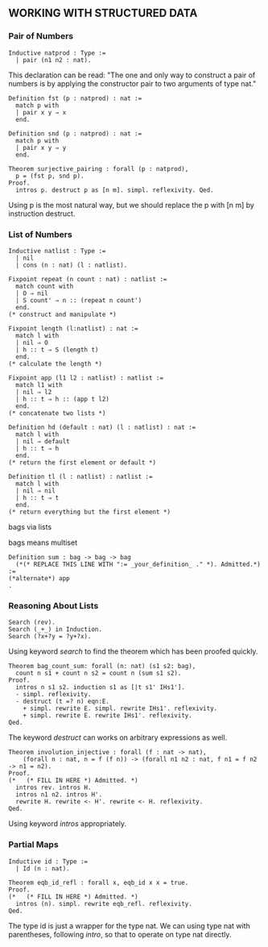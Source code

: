 ## WORKING WITH STRUCTURED DATA

### Pair of Numbers

``` Coq
Inductive natprod : Type :=
  | pair (n1 n2 : nat).
```

This declaration can be read: "The one and only way to construct a pair of numbers is by applying the constructor pair to two arguments of type nat."

``` Coq
Definition fst (p : natprod) : nat :=
  match p with
  | pair x y ⇒ x
  end.
  
Definition snd (p : natprod) : nat :=
  match p with
  | pair x y ⇒ y
  end.
  
Theorem surjective_pairing : forall (p : natprod),
  p = (fst p, snd p).
Proof.
  intros p. destruct p as [n m]. simpl. reflexivity. Qed.
```

Using p is the most natural way, but we should replace the p with [n m] by instruction destruct.



### List of Numbers

``` Coq
Inductive natlist : Type :=
  | nil
  | cons (n : nat) (l : natlist).
```

``` Coq
Fixpoint repeat (n count : nat) : natlist :=
  match count with
  | O ⇒ nil
  | S count' ⇒ n :: (repeat n count')
  end.
(* construct and manipulate *)

Fixpoint length (l:natlist) : nat :=
  match l with
  | nil ⇒ O
  | h :: t ⇒ S (length t)
  end.
(* calculate the length *)

Fixpoint app (l1 l2 : natlist) : natlist :=
  match l1 with
  | nil ⇒ l2
  | h :: t ⇒ h :: (app t l2)
  end.
(* concatenate two lists *)

Definition hd (default : nat) (l : natlist) : nat :=
  match l with
  | nil ⇒ default
  | h :: t ⇒ h
  end.
(* return the first element or default *)

Definition tl (l : natlist) : natlist :=
  match l with
  | nil ⇒ nil
  | h :: t ⇒ t
  end.
(* return everything but the first element *)
```

bags via lists

bags means multiset

``` Coq
Definition sum : bag -> bag -> bag
  (*(* REPLACE THIS LINE WITH ":= _your_definition_ ." *). Admitted.*)
:= 
(*alternate*) app
.
```



### Reasoning About Lists

``` Coq
Search (rev).
Search (_+_) in Induction.
Search (?x+?y = ?y+?x).
```

Using keyword *search* to find the theorem which has been proofed quickly. 



``` Coq
Theorem bag_count_sum: forall (n: nat) (s1 s2: bag), 
  count n s1 + count n s2 = count n (sum s1 s2).
Proof.
  intros n s1 s2. induction s1 as [|t s1' IHs1'].
  - simpl. reflexivity.
  - destruct (t =? n) eqn:E.
    + simpl. rewrite E. simpl. rewrite IHs1'. reflexivity.
    + simpl. rewrite E. rewrite IHs1'. reflexivity.
Qed.
```

The keyword *destruct* can works on arbitrary expressions as well. 



``` Coq
Theorem involution_injective : forall (f : nat -> nat),
    (forall n : nat, n = f (f n)) -> (forall n1 n2 : nat, f n1 = f n2 -> n1 = n2).
Proof.
(*   (* FILL IN HERE *) Admitted. *)
  intros rev. intros H.
  intros n1 n2. intros H'.
  rewrite H. rewrite <- H'. rewrite <- H. reflexivity.
Qed.
```

Using keyword *intros* appropriately. 



### Partial Maps

```Coq
Inductive id : Type :=
  | Id (n : nat).

Theorem eqb_id_refl : forall x, eqb_id x x = true.
Proof.
(*   (* FILL IN HERE *) Admitted. *)
  intros (n). simpl. rewrite eqb_refl. reflexivity.
Qed.
```

The type id is just a wrapper for the type nat. We can using type nat with parentheses, following *intro*, so that to operate on type nat directly.  